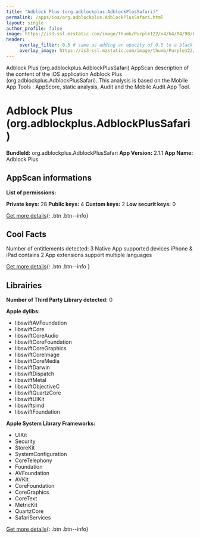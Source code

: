 ```yaml
---
title: "Adblock Plus (org.adblockplus.AdblockPlusSafari)"
permalink: /apps/ios/org.adblockplus.AdblockPlusSafari.html
layout: single
author_profile: false
image: https://is3-ssl.mzstatic.com/image/thumb/Purple122/v4/b4/04/98/b40498bf-89ba-9424-59b3-4b61962b6902/AppIcon-0-0-1x_U007emarketing-0-0-0-7-0-0-sRGB-0-0-0-GLES2_U002c0-512MB-85-220-0-0.png/512x512bb.jpg
header: 
     overlay_filter: 0.5 # same as adding an opacity of 0.5 to a black background
     overlay_image: https://is3-ssl.mzstatic.com/image/thumb/Purple122/v4/b4/04/98/b40498bf-89ba-9424-59b3-4b61962b6902/AppIcon-0-0-1x_U007emarketing-0-0-0-7-0-0-sRGB-0-0-0-GLES2_U002c0-512MB-85-220-0-0.png/512x512bb.jpg
---
```

Adblock Plus (org.adblockplus.AdblockPlusSafari) AppScan description of the content of the iOS application Adblock Plus (org.adblockplus.AdblockPlusSafari). This analysis is based on the Mobile App Tools : AppScore, static analysis, Audit and the Mobile Audit App Tool.

# Adblock Plus (org.adblockplus.AdblockPlusSafari)

**BundleId:** org.adblockplus.AdblockPlusSafari
**App Version:** 2.1.1
**App Name:** Adblock Plus


## AppScan informations 

**List of permissions:** 
  
  
**Private keys:** 28
**Public keys:** 4
**Custom keys:** 2
**Low securit keys:** 0
  
[Get more details](/pricing.html){: .btn .btn--info}

## Cool Facts

Number of entitlements detected: 3
Native App
supported devices iPhone & iPad
contains 2 App extensions
support multiple languages
  
[Get more details](/pricing.html){: .btn .btn--info }

## Librairies 
**Number of Third Party Library detected:** 0


**Apple dylibs:**
- libswiftAVFoundation
- libswiftCore
- libswiftCoreAudio
- libswiftCoreFoundation
- libswiftCoreGraphics
- libswiftCoreImage
- libswiftCoreMedia
- libswiftDarwin
- libswiftDispatch
- libswiftMetal
- libswiftObjectiveC
- libswiftQuartzCore
- libswiftUIKit
- libswiftsimd
- libswiftFoundation


**Apple System Library Frameworks:**
- UIKit
- Security
- StoreKit
- SystemConfiguration
- CoreTelephony
- Foundation
- AVFoundation
- AVKit
- CoreFoundation
- CoreGraphics
- CoreText
- MetricKit
- QuartzCore
- SafariServices


  
[Get more details](/pricing.html){: .btn .btn--info}

